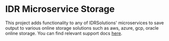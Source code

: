 # IDR Microservice Storage
This project adds functionality to any of IDRSolutions' microservices to save output to various online storage solutions such as aws, azure, gcp, oracle online storage. You can find relevant support docs [here](https://support.idrsolutions.com/buildvu/tutorials/cloud/options/remote-storage). 
